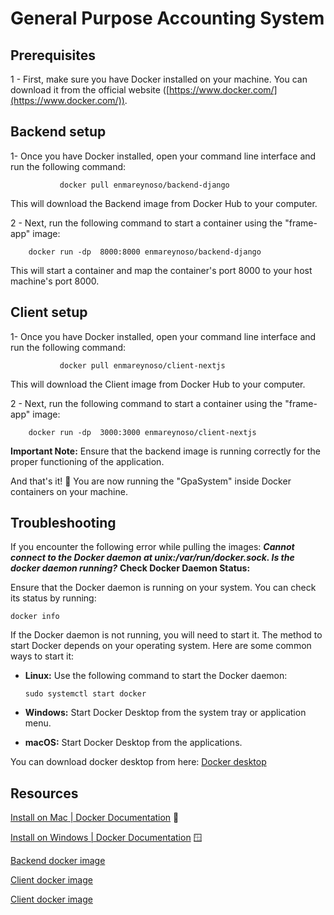 # General Purpose Accounting   System 
## Prerequisites
1 - First, make sure you have Docker installed on your machine. You can download it from the official website ([https://www.docker.com/](https://www.docker.com/)).

## Backend setup

1- Once you have Docker installed, open your command line interface and run the following command:

               docker pull enmareynoso/backend-django

This will download the Backend image from Docker Hub to your computer.
    
2 - Next, run the following command to start a container using the "frame-app" image:

        docker run -dp  8000:8000 enmareynoso/backend-django


 This will start a container and map the container's port 8000 to your host machine's port 8000.


## Client setup

1- Once you have Docker installed, open your command line interface and run the following command:

               docker pull enmareynoso/client-nextjs

This will download the Client image from Docker Hub to your computer.
    
2 - Next, run the following command to start a container using the "frame-app" image:

        docker run -dp  3000:3000 enmareynoso/client-nextjs


**Important Note:** Ensure that the backend image is running correctly for the proper functioning of the application.

And that's it! 🎉 You are now running the "GpaSystem" inside Docker containers on your machine.

## Troubleshooting
If you encounter the following error while pulling the images: ***Cannot connect to the Docker daemon at unix:/var/run/docker.sock. Is the docker daemon running?***
**Check Docker Daemon Status:**

Ensure that the Docker daemon is running on your system. You can check its status by running:


`docker info` 

If the Docker daemon is not running, you will need to start it. The method to start Docker depends on your operating system. Here are some common ways to start it:

-   **Linux:** Use the following command to start the Docker daemon:
    

    
    `sudo systemctl start docker` 
    
-   **Windows:** Start Docker Desktop from the system tray or application menu.
    
-   **macOS:** Start Docker Desktop from the applications.


You can download docker desktop from here: [Docker desktop](https://www.docker.com/products/docker-desktop/)




## Resources

[Install on Mac | Docker Documentation](https://docs.docker.com/desktop/install/mac-install/) 🍎

[Install on Windows | Docker Documentation](https://docs.docker.com/desktop/install/windows-install/) 🪟

[Backend docker image](https://hub.docker.com/r/enmareynoso/backend-django)

[Client docker image](https://hub.docker.com/r/enmareynoso/client-nextjs/tags)

                 



[Client docker image](https://hub.docker.com/r/enmareynoso/client-nextjs/tags)

                 
